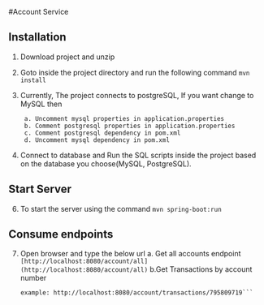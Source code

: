 #Account Service

## Installation

1. Download project and unzip
2. Goto inside the project directory and run the following command
   ```mvn install```
3. Currently, The project connects to postgreSQL, If you want change to MySQL then 
	```
	 a. Uncomment mysql properties in application.properties 
	 b. Comment postgresql properties in application.properties
	 c. Comment postgresql dependency in pom.xml
	 d. Uncomment mysql dependency in pom.xml
	 ```

5. Connect to database and Run the SQL scripts inside the project based on the database you choose(MySQL, PostgreSQL).

## Start Server
6. To start the server using the command ```mvn spring-boot:run```

## Consume endpoints

7. Open browser and type the below url
    a. Get all accounts endpoint
    ```[http://localhost:8080/account/all](http://localhost:8080/account/all)```
    b.Get Transactions by account number
    ```http://localhost:8080/account/transactions/{accountNumber}
    example: http://localhost:8080/account/transactions/795809719```
